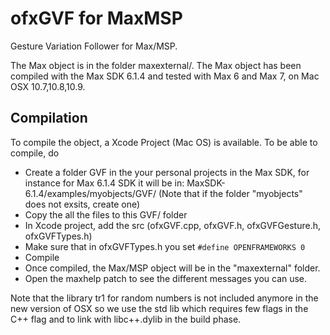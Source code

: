 ofxGVF for MaxMSP
===

Gesture Variation Follower for Max/MSP.

The Max object is in the folder maxexternal/. The Max object has been compiled with the Max SDK 6.1.4 and tested with Max 6 and Max 7, on Mac OSX 10.7,10.8,10.9.


Compilation
---

To compile the object, a Xcode Project (Mac OS) is available. To be able to compile, do

* Create a folder GVF in the your personal projects in the Max SDK, for instance for Max 6.1.4 SDK it will be in: MaxSDK-6.1.4/examples/myobjects/GVF/
  (Note that if the folder "myobjects" does not exsits, create one)
* Copy the all the files to this GVF/ folder
* In Xcode project, add the src (ofxGVF.cpp, ofxGVF.h, ofxGVFGesture.h, ofxGVFTypes.h) 
* Make sure that in ofxGVFTypes.h you set `#define OPENFRAMEWORKS 0`
* Compile 
* Once compiled, the Max/MSP object will be in the "maxexternal" folder. 
* Open the maxhelp patch to see the different messages you can use. 

Note that the library tr1 for random numbers is not included anymore in the new version of OSX so we use the std lib <random> which requires few flags in the C++ flag and to link with libc++.dylib in the build phase.



